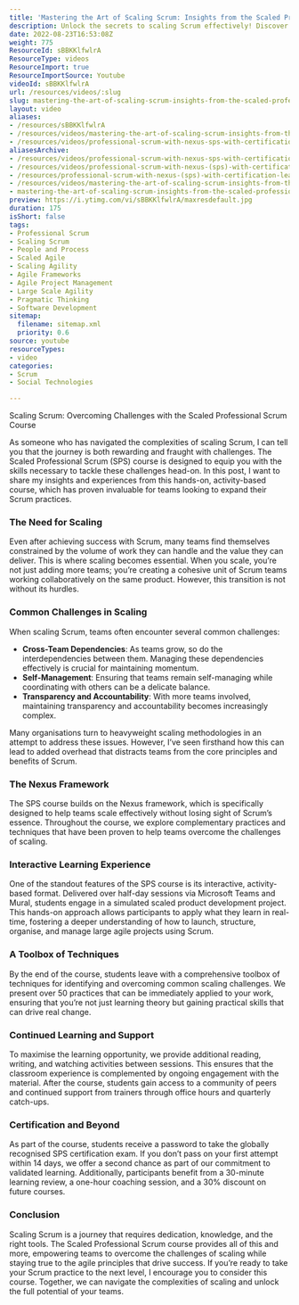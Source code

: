 ```yaml
---
title: 'Mastering the Art of Scaling Scrum: Insights from the Scaled Professional Scrum Course'
description: Unlock the secrets to scaling Scrum effectively! Discover insights from the Scaled Professional Scrum course and equip your team to overcome common challenges.
date: 2022-08-23T16:53:08Z
weight: 775
ResourceId: sBBKKlfwlrA
ResourceType: videos
ResourceImport: true
ResourceImportSource: Youtube
videoId: sBBKKlfwlrA
url: /resources/videos/:slug
slug: mastering-the-art-of-scaling-scrum-insights-from-the-scaled-professional-scrum-course
layout: video
aliases:
- /resources/sBBKKlfwlrA
- /resources/videos/mastering-the-art-of-scaling-scrum-insights-from-the-scaled-professional-scrum-course
- /resources/videos/professional-scrum-with-nexus-sps-with-certification-learn-skills-to-overcome-scaling-challenges
aliasesArchive:
- /resources/videos/professional-scrum-with-nexus-sps-with-certification-learn-skills-to-overcome-scaling-challenges
- /resources/videos/professional-scrum-with-nexus-(sps)-with-certification-learn-skills-to-overcome-scaling-challenges
- /resources/professional-scrum-with-nexus-(sps)-with-certification-learn-skills-to-overcome-scaling-challenges
- /resources/videos/mastering-the-art-of-scaling-scrum-insights-from-the-scaled-professional-scrum-course
- mastering-the-art-of-scaling-scrum-insights-from-the-scaled-professional-scrum-course
preview: https://i.ytimg.com/vi/sBBKKlfwlrA/maxresdefault.jpg
duration: 175
isShort: false
tags:
- Professional Scrum
- Scaling Scrum
- People and Process
- Scaled Agile
- Scaling Agility
- Agile Frameworks
- Agile Project Management
- Large Scale Agility
- Pragmatic Thinking
- Software Development
sitemap:
  filename: sitemap.xml
  priority: 0.6
source: youtube
resourceTypes:
- video
categories:
- Scrum
- Social Technologies

---
```

Scaling Scrum: Overcoming Challenges with the Scaled Professional Scrum Course

As someone who has navigated the complexities of scaling Scrum, I can tell you that the journey is both rewarding and fraught with challenges. The Scaled Professional Scrum (SPS) course is designed to equip you with the skills necessary to tackle these challenges head-on. In this post, I want to share my insights and experiences from this hands-on, activity-based course, which has proven invaluable for teams looking to expand their Scrum practices.

### The Need for Scaling

Even after achieving success with Scrum, many teams find themselves constrained by the volume of work they can handle and the value they can deliver. This is where scaling becomes essential. When you scale, you’re not just adding more teams; you’re creating a cohesive unit of Scrum teams working collaboratively on the same product. However, this transition is not without its hurdles.

### Common Challenges in Scaling

When scaling Scrum, teams often encounter several common challenges:

- **Cross-Team Dependencies**: As teams grow, so do the interdependencies between them. Managing these dependencies effectively is crucial for maintaining momentum.
- **Self-Management**: Ensuring that teams remain self-managing while coordinating with others can be a delicate balance.
- **Transparency and Accountability**: With more teams involved, maintaining transparency and accountability becomes increasingly complex.

Many organisations turn to heavyweight scaling methodologies in an attempt to address these issues. However, I’ve seen firsthand how this can lead to added overhead that distracts teams from the core principles and benefits of Scrum.

### The Nexus Framework

The SPS course builds on the Nexus framework, which is specifically designed to help teams scale effectively without losing sight of Scrum’s essence. Throughout the course, we explore complementary practices and techniques that have been proven to help teams overcome the challenges of scaling.

### Interactive Learning Experience

One of the standout features of the SPS course is its interactive, activity-based format. Delivered over half-day sessions via Microsoft Teams and Mural, students engage in a simulated scaled product development project. This hands-on approach allows participants to apply what they learn in real-time, fostering a deeper understanding of how to launch, structure, organise, and manage large agile projects using Scrum.

### A Toolbox of Techniques

By the end of the course, students leave with a comprehensive toolbox of techniques for identifying and overcoming common scaling challenges. We present over 50 practices that can be immediately applied to your work, ensuring that you’re not just learning theory but gaining practical skills that can drive real change.

### Continued Learning and Support

To maximise the learning opportunity, we provide additional reading, writing, and watching activities between sessions. This ensures that the classroom experience is complemented by ongoing engagement with the material. After the course, students gain access to a community of peers and continued support from trainers through office hours and quarterly catch-ups.

### Certification and Beyond

As part of the course, students receive a password to take the globally recognised SPS certification exam. If you don’t pass on your first attempt within 14 days, we offer a second chance as part of our commitment to validated learning. Additionally, participants benefit from a 30-minute learning review, a one-hour coaching session, and a 30% discount on future courses.

### Conclusion

Scaling Scrum is a journey that requires dedication, knowledge, and the right tools. The Scaled Professional Scrum course provides all of this and more, empowering teams to overcome the challenges of scaling while staying true to the agile principles that drive success. If you’re ready to take your Scrum practice to the next level, I encourage you to consider this course. Together, we can navigate the complexities of scaling and unlock the full potential of your teams.
